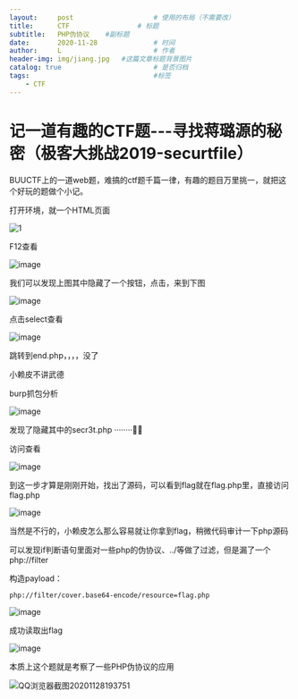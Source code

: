 ```yaml
---
layout:     post   				    # 使用的布局（不需要改）
title:      CTF 				# 标题 
subtitle:   PHP伪协议    #副标题
date:       2020-11-28 				# 时间
author:     L 						# 作者
header-img: img/jiang.jpg 	#这篇文章标题背景图片
catalog: true 						# 是否归档
tags:								#标签
    - CTF
---
```

# 记一道有趣的CTF题---寻找蒋璐源的秘密（极客大挑战2019-securtfile）

BUUCTF上的一道web题，难搞的ctf题千篇一律，有趣的题目万里挑一，就把这个好玩的题做个小记。



打开环境，就一个HTML页面

![1](https://tva3.sinaimg.cn/large/006O5vizly1gl539lcivaj31hc0smac9.jpg)

F12查看

![image](https://tvax2.sinaimg.cn/large/006O5vizly1gl53b79p9dj31uo11iako.jpg)

我们可以发现上图其中隐藏了一个按钮，点击，来到下图



![image](https://tva1.sinaimg.cn/large/006O5vizly1gl53csr0dqj31uo11i49l.jpg)

点击select查看

![image](https://tva1.sinaimg.cn/large/006O5vizly1gl53doqy49j31uo11i7ek.jpg)

跳转到end.php，，，，没了

小赖皮不讲武德

burp抓包分析

![image](https://tva1.sinaimg.cn/large/006O5vizly1gl53fdm650j31uo11iguh.jpg)

发现了隐藏其中的secr3t.php     ········🐱‍🏍

访问查看

![image](https://tva4.sinaimg.cn/large/006O5vizly1gl53h6ebgqj31uo11i7fe.jpg)

到这一步才算是刚刚开始，找出了源码，可以看到flag就在flag.php里，直接访问flag.php

![image](https://tva1.sinaimg.cn/large/006O5vizly1gl53jvzg4qj31uo11iahb.jpg)

当然是不行的，小赖皮怎么那么容易就让你拿到flag，稍微代码审计一下php源码

可以发现if判断语句里面对一些php的伪协议、../等做了过滤，但是漏了一个    php://filter

构造payload：

```
php://filter/cover.base64-encode/resource=flag.php
```

![image](https://tva1.sinaimg.cn/large/006O5vizly1gl53ryyperj31uo11i47n.jpg)

成功读取出flag

![image](https://tvax1.sinaimg.cn/large/006O5vizly1gl53st9wbdj31uo11ih44.jpg)

本质上这个题就是考察了一些PHP伪协议的应用

![QQ浏览器截图20201128193751](https://tvax2.sinaimg.cn/large/006O5vizly1gl54d6aj0aj30ok0etdgq.jpg)
